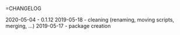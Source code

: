 =CHANGELOG

2020-05-04 - 0.1.12
2019-05-18 - cleaning (renaming, moving scripts, merging, ...)
2019-05-17 - package creation
